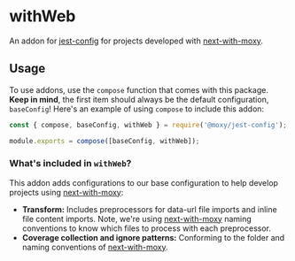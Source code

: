 # withWeb

An addon for [jest-config](https://www.github.com/moxystudio/jest-config) for projects developed with [next-with-moxy](https://www.github.com/moxystudio/next-with-moxy).

## Usage

To use addons, use the `compose` function that comes with this package. **Keep in mind**, the first item should always be the default configuration, `baseConfig`! Here's an example of using `compose` to include this addon:

```js
const { compose, baseConfig, withWeb } = require('@moxy/jest-config');

module.exports = compose([baseConfig, withWeb]);
```

### What's included in `withWeb`?

This addon adds configurations to our base configuration to help develop projects using [next-with-moxy](https://www.github.com/moxystudio/next-with-moxy):

- **Transform:** Includes preprocessors for data-url file imports and inline file content imports. Note, we're using [next-with-moxy](https://www.github.com/moxystudio/next-with-moxy) naming conventions to know which files to process with each preprocessor.
- **Coverage collection and ignore patterns:** Conforming to the folder and naming conventions of [next-with-moxy](https://www.github.com/moxystudio/next-with-moxy).
